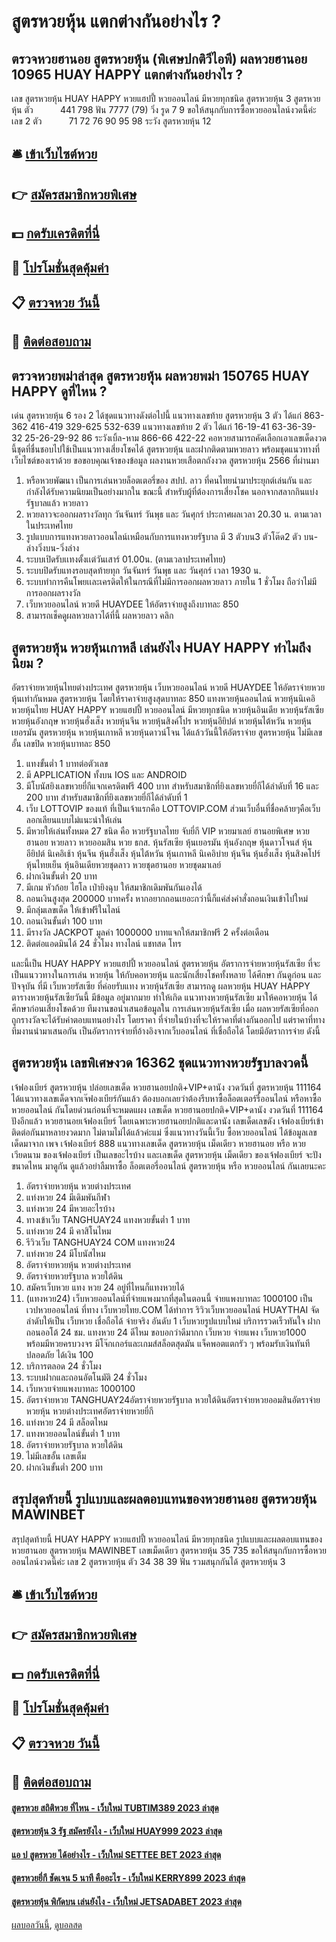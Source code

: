 # สูตรหวยหุ้น แตกต่างกันอย่างไร ?
## ตรวจหวยฮานอย สูตรหวยหุ้น (พิเศษปกติวีไอพี) ผลหวยฮานอย 10965 HUAY HAPPY แตกต่างกันอย่างไร ?
เลข สูตรหวยหุ้น HUAY HAPPY หวยแฮปปี้ หวยออนไลน์ มีหวยทุกชนิด สูตรหวยหุ้น 3 สูตรหวยหุ้น ตัว           441 798
ฟัน 7777 (79)
วิ่ง รูด 7 9
ขอให้สนุกกับการซื้อหวยออนไลน์งวดนี้ค่ะ
เลข 2 ตัว           71 72 76 90 95 98
ระวัง สูตรหวยหุ้น 12

## 🛎 [เข้าเว็บไซต์หวย](https://bit.ly/3BG5bNw)
## 👉 [สมัครสมาชิกหวยพิเศษ](https://bit.ly/3BG5bNw)
## 💵 [กดรับเครดิตที่นี่](https://bit.ly/3C3mvgS)
## 👑 [โปรโมชั่นสุดคุ้มค่า](https://bit.ly/3C3mvgS)
## 📋 [ตรวจหวย วันนี้](https://bit.ly/3C3mvgS)
## 📱 [ติดต่อสอบถาม](https://bit.ly/3C3mvgS)

## ตรวจหวยพม่าล่าสุด สูตรหวยหุ้น ผลหวยพม่า 150765 HUAY HAPPY ดูที่ไหน ?
เด่น สูตรหวยหุ้น 6 รอง 2 ได้ชุดแนวทางดังต่อไปนี้
แนวทางเลขท้าย สูตรหวยหุ้น 3 ตัว ได้แก่
863-362
416-419
329-625
532-639
แนวทางเลขท้าย 2 ตัว ได้แก่
16-19-41
63-36-39-32
25-26-29-92
86
ระวังเบิ้ล-หาม
866-66
422-22
คอหวยสามารถคัดเลือกเอาเลขเด็ดงวดนี้ชุดที่ชื่นชอบไปใช้เป็นแนวทางเสี่ยงโชคได้ สูตรหวยหุ้น และฝากติดตามหวยลาว พร้อมชุดแนวทางที่เว็บไซต์ของเราด้วย
ขอขอบคุณเจ้าของข้อมูล
ผลงานหวยเสือตกถังงวด สูตรหวยหุ้น 2566 ที่ผ่านมา
1. หรือหวยพัฒนา เป็นการเล่นหวยล็อตเตอรี่ของ สปป. ลาว ที่คนไทยนำมาประยุกต์เล่นกัน และกำลังได้รับความนิยมเป็นอย่างมากใน ขณะนี้ สำหรับผู้ที่ต้องการเสี่ยงโชค นอกจากสลากกินแบ่งรัฐบาลแล้ว หวยลาว
2. หวยลาวจะออกผลรางวัลทุก วันจันทร์ วันพุธ และ วันศุกร์ ประกาศผลเวลา 20.30 น. ตามเวลาในประเทศไทย
3. รูปแบบการแทงหวยลาวออนไลน์เหมือนกับการแทงหวยรัฐบาล มี 3 ตัวบน3 ตัวโต๊ด2 ตัว บน-ล่างวิ่งบน-วิ่งล่าง
4. ระบบเปิดรับเเทงตั้งเเต่วันเสาร์ 01.00น. (ตามเวลาประเทศไทย)
5. ระบบปิดรับแทงรอบสุดท้ายทุก วันจันทร์ วันพุธ และ วันศุกร์ เวลา 1930 น.
6. ระบบทำการคืนโพยเเละเครดิตให้ในกรณีที่ไม่มีการออกผลหวยลาว ภายใน 1 ชั่วโมง ถือว่าไม่มีการออกผลรางวัล
7. เว็บหวยออนไลน์ หวยดี HUAYDEE ให้อัตราจ่ายสูงถึงบาทละ 850
8. สามารถเช็คดูผลหวยลาวได้ที่นี้ ผลหวยลาว คลิก

## สูตรหวยหุ้น หวยหุ้นเกาหลี เล่นยังไง HUAY HAPPY ทำไมถึงนิยม ?
อัตราจ่ายหวยหุ้นไทยต่างประเทศ สูตรหวยหุ้น เว็บหวยออนไลน์ หวยดี HUAYDEE ให้อัตราจ่ายหวยหุ้นเท่ากันหมด สูตรหวยหุ้น โดยให้ราคาจ่ายสูงสุดบาทละ 850 แทงหวยหุ้นออนไลน์ หวยหุ้นนิเคอิ หวยหุ้นไทย HUAY HAPPY หวยแฮปปี้ หวยออนไลน์ มีหวยทุกชนิด หวยหุ้นอินเดีย หวยหุ้นรัสเซีย หวยหุ้นอังกฤษ หวยหุ้นฮั่งเส็ง หวยหุ้นจีน หวยหุ้นสิงค์โปร หวยหุ้นอียิปต์ หวยหุ้นไต้หวัน หวยหุ้นเยอรมัน สูตรหวยหุ้น หวยหุ้นเกาหลี หวยหุ้นดาวน์โจน ได้แล้ววันนี้ให้อัตราจ่าย สูตรหวยหุ้น ไม่มีเลขอั้น เลขปิด หวยหุ้นบาทละ 850
1. แทงขั้นต่ำ 1 บาทต่อตัวเลข
2. มี APPLICATION ทั้งบน IOS และ ANDROID
3. มีโบนัสยิงเลขหวยยี่กีแจกเครดิตฟรี 400 บาท สำหรับสมาชิกที่ยิงเลขหวยยี่กีได้ลำดับที่ 16 และ 200 บาท สำหรับสมาชิกที่ยิงเลขหวยยี่กีได้ลำดับที่ 1
4. เว็บ LOTTOVIP ของแท้ ที่เป็นเจ้าแรกคือ LOTTOVIP.COM ส่วนเว็บอื่นที่ชื่อคล้ายๆคือเว็บลอกเลียนแบบไม่แนะนำให้เล่น
5. มีหวยให้เล่นทั้งหมด 27 ชนิด คือ หวยรัฐบาลไทย จับยี่กี VIP หวยมาเลย์ ฮานอยพิเศษ หวยฮานอย หวยลาว หวยออมสิน หวย ธกส. หุ้นรัสเซีย หุ้นเยอรมัน หุ้นอังกฤษ หุ้นดาวโจนส์ หุ้นอียิปต์ นิเคอิเช้า หุ้นจีน หุ้นฮั่งเส็ง หุ้นไต้หวัน หุ้นเกาหลี นิเคอิบ่าย หุ้นจีน หุ้นฮั่งเส็ง หุ้นสิงคโปร์ หุ้นไทยเย็น หุ้นอินเดียหวยชุดลาว หวยชุดฮานอย หวยชุดมาเลย์
6. ฝากเงินขั้นต่ำ 20 บาท
7. มีเกม หัวก้อย ไฮโล เป่ายิงฉุบ ให้สมาชิกเดิมพันกันเองได้
8. ถอนเงินสูงสุด 200000 บาทครั้ง หากอยากถอนเยอะกว่านี้ก็แค่ส่งคำสั่งถอนเงินเข้าไปใหม่
9. มีกลุ่มเลขเด็ด ให้เข้าฟรีในไลน์
10. ถอนเงินขั้นต่ำ 100 บาท
11. มีรางวัล JACKPOT มูลค่า 1000000 บาทแจกให้สมาชิกฟรี 2 ครั้งต่อเดือน
12. ติดต่อแอดมินได้ 24 ชั่วโมง ทางไลน์ แชทสด โทร

และนี้เป็น HUAY HAPPY หวยแฮปปี้ หวยออนไลน์ สูตรหวยหุ้น อัตราการจ่ายหวยหุ้นรัสเซีย ที่จะเป็นแนววทางในการเล่น หวยหุ้น ให้กับคอหวยหุ้น และนักเสี่ยงโชคทั้งหลาย ได้ศึกษา กันดูก่อน และปัจจุบัน ที่มี เว็บหวยรัสเซีย ที่ค่อยรับแทง หวยหุ้นรัสเซีย สามารถดู ผลหวยหุ้น HUAY HAPPY ตารางหวยหุ้นรัสเซียวันนี้ มีข้อมูล อยู่มากมาย ทำให้เกิด แนวทางหวยหุ้นรัสเซีย มาให้คอหวยหุ้น ได้ศึกษาก่อนเสี่ยงโชคด้วย
ทีมงานขอนำเสนอข้อมูลใน การเล่นหวยหุ้นรัสเซีย เมื่อ ผลหวยรัสเซียที่ออก ถูกรางวัลจะได้รับค่าตอบแทนอย่างไร โดยราคา ที่จ่ายในบ้างที่จะให้ราคาที่ต่างกันออกไป แต่ราคาที่ทางทีมงานนำมาเสนอกัน เป็นอัตราการจ่ายที่อ้างอิงจากเว็บออนไลน์ ที่เชื่อถือได้ โดยมีอัตราการจ่าย ดังนี้

## สูตรหวยหุ้น เลขพิเศษงวด 16362 ชุดแนวทางหวยรัฐบาลงวดนี้
เจ้ฟองเบียร์ สูตรหวยหุ้น ปล่อยเลขเด็ด หวยฮานอยปกติ+VIP+ดานัง งวดวันที่ สูตรหวยหุ้น 111164
ได้แนวทางเลขเด็ดจากเจ๊ฟองเบียร์กันแล้ว ต้องบอกเลยว่าต้องรีบหาซื้อล็อตเตอร์รี่ออนไลน์ หรือหาซื้อหวยออนไลน์ กันโดยด่วนก่อนที่จะหมดแผง
เลขเด็ด หวยฮานอยปกติ+VIP+ดานัง งวดวันที่ 111164
ปังอีกแล้ว หวยฮานอยเจ้ฟองเบียร์ โดยเฉพาะหวยฮานอยปกติและดานัง เลขเด็ดเลขดัง เจ้ฟองเบียร์เข้าติดต่อกันมาหลายงวดมาก ไม่ตามไม่ได้แล้วค่ะแม่ ซึ่งแนวทางวันนี้เว็บ ซื้อหวยออนไลน์ ได้ข้อมูลเลขเด็ดมาจาก เพจ เจ้ฟองเบียร์ 888 แนวทางเลขเด็ด สูตรหวยหุ้น เม็ดเดียว หวยฮานอย หรือ หวยเวียดนาม ของเจ้ฟองเบียร์ เป็นเลขอะไรบ้าง และเลขเด็ด สูตรหวยหุ้น เม็ดเดียว ของเจ้ฟองเบียร์ จะปังขนาดไหน มาดูกัน ดูแล้วอย่าลืมหาซื้อ ล็อตเตอรี่ออนไลน์ สูตรหวยหุ้น หรือ หวยออนไลน์ กันเลยนะคะ
1. อัตราจ่ายหวยหุ้น หวยต่างประเทศ
2. แท่งหวย 24 มีเดิมพันกีฬา
3. แท่งหวย 24 มีหวยอะไรบ้าง
4. ทางเข้าเว็บ TANGHUAY24 แทงหวยขั้นต่ำ 1 บาท
5. แท่งหวย 24 มี คาสิโนไหม
6. รีวิวเว็บ TANGHUAY24 COM แทงหวย24
7. แท่งหวย 24 มีโบนัสไหม
8. อัตราจ่ายหวยหุ้น หวยต่างประเทศ
9. อัตราจ่ายหวยรัฐบาล หวยใต้ดิน
10. สมัครเว็บหวย แทง หวย 24 อยู่ที่ไหนก็แทงหวยได้
11. (แทงหวย24) เว็บหวยออนไลน์ที่จ่ายแพงมากที่สุดในตอนนี้ จ่ายแพงบาทละ 1000100 เป็น เวปหวยออนไลน์ ที่ทาง เว็บหวยไทย.COM ได้ทำการ ริวิวเว็บหวยออนไลน์ HUAYTHAI จัดลำดับให้เป็น เว็บหวย เชื่อถือได้ จ่ายจริง อันดับ 1 เว็บหวยรูปแบบใหม่ บริการรวดเร็วทันใจ ฝากถอนออโต้ 24 ชม. แทงหวย 24 ดีไหม ขอบอกว่าดีมากก เว็บหวย จ่ายแพง เว็บหวย1000 พร้อมมีหวยครบวงจร มีโจ๊กเกอร์และเกมส์สล็อตสุดมัน แจ็คพอตแตกรัว ๆ พร้อมรับเงินทันที ปลอดภัย ได้เงิน 100
12. บริการตลอด 24 ชั่วโมง
13. ระบบฝากและถอนอัตโนมัติ 24 ชั่วโมง
14. เว็บหวยจ่ายแพงบาทละ 1000100
15. อัตราจ่ายหวย TANGHUAY24อัตราจ่ายหวยรัฐบาล หวยใต้ดินอัตราจ่ายหวยออมสินอัตราจ่ายหวยหุ้น หวยต่างประเทศอัตราจ่ายหวยยี่กี
16. แท่งหวย 24 มี สล็อตไหม
17. แทงหวยออนไลน์ขั้นต่ำ 1 บาท
18. อัตราจ่ายหวยรัฐบาล หวยใต้ดิน
19. ไม่มีเลขอั้น เลขเต็ม
20. ฝากเงินขั้นต่ำ 200 บาท

## สรุปสุดท้ายนี้ รูปแบบและผลตอบแทนของหวยฮานอย สูตรหวยหุ้น MAWINBET
สรุปสุดท้ายนี้ HUAY HAPPY หวยแฮปปี้ หวยออนไลน์ มีหวยทุกชนิด รูปแบบและผลตอบแทนของหวยฮานอย สูตรหวยหุ้น MAWINBET เลขเม็ดเดียว สูตรหวยหุ้น 35 735
ขอให้สนุกกับการซื้อหวยออนไลน์งวดนี้ค่ะ
เลข 2 สูตรหวยหุ้น ตัว 34 38 39
ฟัน รวมสนุกกันได้ สูตรหวยหุ้น 3

## 🛎 [เข้าเว็บไซต์หวย](https://bit.ly/3BG5bNw)
## 👉 [สมัครสมาชิกหวยพิเศษ](https://bit.ly/3BG5bNw)
## 💵 [กดรับเครดิตที่นี่](https://bit.ly/3C3mvgS)
## 👑 [โปรโมชั่นสุดคุ้มค่า](https://bit.ly/3C3mvgS)
## 📋 [ตรวจหวย วันนี้](https://bit.ly/3C3mvgS)
## 📱 [ติดต่อสอบถาม](https://bit.ly/3C3mvgS)

#### [สูตรหวย สถิติหวย ที่ไหน - เว็บใหม่ TUBTIM389 2023 ล่าสุด](https://atom.io/themes/สูตรหวย%20สถิติหวย%20ที่ไหน%20-%20เว็บใหม่%20tubtim389%202023%20ล่าสุด)
#### [สูตรหวยหุ้น 3 รัฐ สมัครยังไง - เว็บใหม่ HUAY999 2023 ล่าสุด](https://atom.io/themes/สูตรหวยหุ้น%203%20รัฐ%20สมัครยังไง%20-%20เว็บใหม่%20huay999%202023%20ล่าสุด)
#### [แอ ป สูตรหวย ได้อย่างไร - เว็บใหม่ SETTEE BET 2023 ล่าสุด](https://atom.io/themes/แอ%20ป%20สูตรหวย%20ได้อย่างไร%20-%20เว็บใหม่%20settee%20bet%202023%20ล่าสุด)
#### [สูตรหวยยี่กี ชัดเจน 5 นาที คืออะไร - เว็บใหม่ KERRY899 2023 ล่าสุด](https://atom.io/themes/สูตรหวยยี่กี%20ชัดเจน%205%20นาที%20คืออะไร%20-%20เว็บใหม่%20kerry899%202023%20ล่าสุด)
#### [สูตรหวยหุ้น พิกัดบน เล่นยังไง - เว็บใหม่ JETSADABET 2023 ล่าสุด](https://atom.io/themes/สูตรหวยหุ้น%20พิกัดบน%20เล่นยังไง%20-%20เว็บใหม่%20jetsadabet%202023%20ล่าสุด)

[ผลบอลวันนี้](https://siamsport.tv "ผลบอลวันนี้"), [ดูบอลสด](https://siamsport.tv/ดูบอลสด "ดูบอลสด")